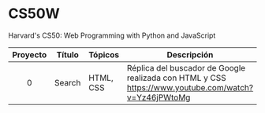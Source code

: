 ﻿# CS50W 
Harvard's CS50: Web Programming with Python and JavaScript

Proyecto | Título | Tópicos | Descripción
:--:|--|--|--
0 | Search | HTML, CSS | Réplica del buscador de Google realizada con HTML y CSS <br> https://www.youtube.com/watch?v=Yz46jPWtoMg
